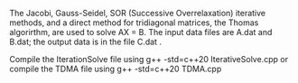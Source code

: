 The Jacobi, Gauss-Seidel, SOR (Successive Overrelaxation) iterative methods, and a direct method for tridiagonal matrices, the Thomas algorirthm, are used to solve AX = B. The input data  files are A.dat and B.dat; the output data is in the file C.dat .

Compile the IterationSolve file using g++ -std=c++20 IterativeSolve.cpp or 
compile the TDMA file using g++ -std=c++20 TDMA.cpp

